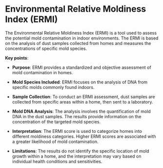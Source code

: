<!--
source: gpt-3 + jph editing
abbr: ERMI
tags: mold tests
-->

# Environmental Relative Moldiness Index (ERMI)

The Environmental Relative Moldiness Index (ERMI) is a tool used to assess the potential mold contamination in indoor environments. The ERMI is based on the analysis of dust samples collected from homes and measures the concentrations of specific mold species.

**Key points**:

* **Purpose**: ERMI provides a standardized and objective assessment of mold contamination in homes.

* **Mold Species Included**: ERMI focuses on the analysis of DNA from specific molds commonly found indoors.

* **Sample Collection**: To conduct an ERMI assessment, dust samples are collected from specific areas within a home, then sent to a laboratory.

* **Mold DNA Analysis**: The analysis involves the quantification of mold DNA in the dust samples. The results provide information on the concentration of the targeted mold species.

* **Interpretation**: The ERMI score is used to categorize homes into different moldiness categories. Higher ERMI scores are associated with a greater likelihood of mold contamination.

* **Limitations**: The results do not identify the specific location of mold growth within a home, and the interpretation may vary based on individual health conditions and sensitivities.
